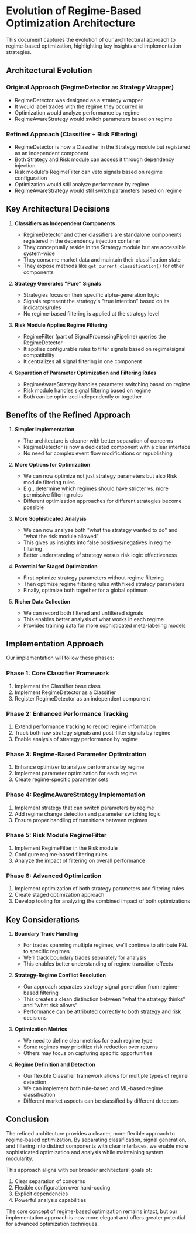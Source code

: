 # Evolution of Regime-Based Optimization Architecture

This document captures the evolution of our architectural approach to regime-based optimization, highlighting key insights and implementation strategies.

## Architectural Evolution

### Original Approach (RegimeDetector as Strategy Wrapper)

* RegimeDetector was designed as a strategy wrapper
* It would label trades with the regime they occurred in
* Optimization would analyze performance by regime
* RegimeAwareStrategy would switch parameters based on regime

### Refined Approach (Classifier + Risk Filtering)

* RegimeDetector is now a Classifier in the Strategy module but registered as an independent component
* Both Strategy and Risk module can access it through dependency injection
* Risk module's RegimeFilter can veto signals based on regime configuration
* Optimization would still analyze performance by regime
* RegimeAwareStrategy would still switch parameters based on regime

## Key Architectural Decisions

1. **Classifiers as Independent Components**
   * RegimeDetector and other classifiers are standalone components registered in the dependency injection container
   * They conceptually reside in the Strategy module but are accessible system-wide
   * They consume market data and maintain their classification state
   * They expose methods like `get_current_classification()` for other components

2. **Strategy Generates "Pure" Signals**
   * Strategies focus on their specific alpha-generation logic
   * Signals represent the strategy's "true intention" based on its indicators/rules
   * No regime-based filtering is applied at the strategy level

3. **Risk Module Applies Regime Filtering**
   * RegimeFilter (part of SignalProcessingPipeline) queries the RegimeDetector
   * It applies configurable rules to filter signals based on regime/signal compatibility
   * It centralizes all signal filtering in one component

4. **Separation of Parameter Optimization and Filtering Rules**
   * RegimeAwareStrategy handles parameter switching based on regime
   * Risk module handles signal filtering based on regime
   * Both can be optimized independently or together

## Benefits of the Refined Approach

1. **Simpler Implementation**
   * The architecture is cleaner with better separation of concerns
   * RegimeDetector is now a dedicated component with a clear interface
   * No need for complex event flow modifications or republishing

2. **More Options for Optimization**
   * We can now optimize not just strategy parameters but also Risk module filtering rules
   * E.g., determine which regimes should have stricter vs. more permissive filtering rules
   * Different optimization approaches for different strategies become possible

3. **More Sophisticated Analysis**
   * We can now analyze both "what the strategy wanted to do" and "what the risk module allowed"
   * This gives us insights into false positives/negatives in regime filtering
   * Better understanding of strategy versus risk logic effectiveness

4. **Potential for Staged Optimization**
   * First optimize strategy parameters without regime filtering
   * Then optimize regime filtering rules with fixed strategy parameters
   * Finally, optimize both together for a global optimum

5. **Richer Data Collection**
   * We can record both filtered and unfiltered signals
   * This enables better analysis of what works in each regime
   * Provides training data for more sophisticated meta-labeling models

## Implementation Approach

Our implementation will follow these phases:

### Phase 1: Core Classifier Framework
1. Implement the Classifier base class
2. Implement RegimeDetector as a Classifier
3. Register RegimeDetector as an independent component

### Phase 2: Enhanced Performance Tracking
1. Extend performance tracking to record regime information
2. Track both raw strategy signals and post-filter signals by regime
3. Enable analysis of strategy performance by regime

### Phase 3: Regime-Based Parameter Optimization
1. Enhance optimizer to analyze performance by regime
2. Implement parameter optimization for each regime
3. Create regime-specific parameter sets

### Phase 4: RegimeAwareStrategy Implementation
1. Implement strategy that can switch parameters by regime
2. Add regime change detection and parameter switching logic
3. Ensure proper handling of transitions between regimes

### Phase 5: Risk Module RegimeFilter
1. Implement RegimeFilter in the Risk module
2. Configure regime-based filtering rules
3. Analyze the impact of filtering on overall performance

### Phase 6: Advanced Optimization
1. Implement optimization of both strategy parameters and filtering rules
2. Create staged optimization approach
3. Develop tooling for analyzing the combined impact of both optimizations

## Key Considerations

1. **Boundary Trade Handling**
   * For trades spanning multiple regimes, we'll continue to attribute P&L to specific regimes
   * We'll track boundary trades separately for analysis
   * This enables better understanding of regime transition effects

2. **Strategy-Regime Conflict Resolution**
   * Our approach separates strategy signal generation from regime-based filtering
   * This creates a clean distinction between "what the strategy thinks" and "what risk allows"
   * Performance can be attributed correctly to both strategy and risk decisions

3. **Optimization Metrics**
   * We need to define clear metrics for each regime type
   * Some regimes may prioritize risk reduction over returns
   * Others may focus on capturing specific opportunities

4. **Regime Definition and Detection**
   * Our flexible Classifier framework allows for multiple types of regime detection
   * We can implement both rule-based and ML-based regime classification
   * Different market aspects can be classified by different detectors

## Conclusion

The refined architecture provides a cleaner, more flexible approach to regime-based optimization. By separating classification, signal generation, and filtering into distinct components with clear interfaces, we enable more sophisticated optimization and analysis while maintaining system modularity.

This approach aligns with our broader architectural goals of:
1. Clear separation of concerns
2. Flexible configuration over hard-coding
3. Explicit dependencies
4. Powerful analysis capabilities

The core concept of regime-based optimization remains intact, but our implementation approach is now more elegant and offers greater potential for advanced optimization techniques.